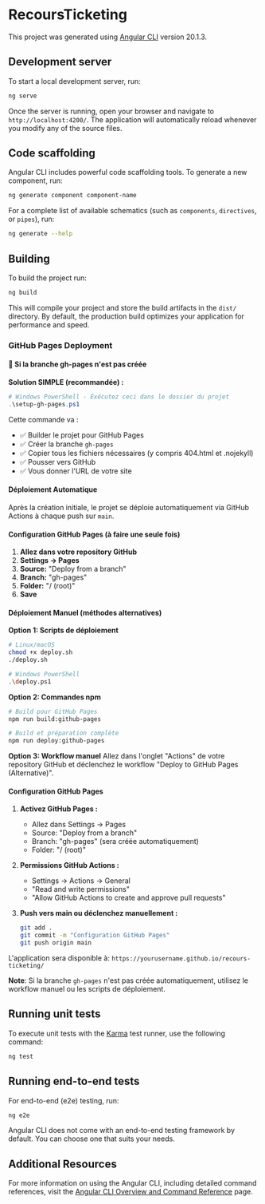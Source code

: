 # RecoursTicketing

This project was generated using [Angular CLI](https://github.com/angular/angular-cli) version 20.1.3.

## Development server

To start a local development server, run:

```bash
ng serve
```

Once the server is running, open your browser and navigate to `http://localhost:4200/`. The application will automatically reload whenever you modify any of the source files.

## Code scaffolding

Angular CLI includes powerful code scaffolding tools. To generate a new component, run:

```bash
ng generate component component-name
```

For a complete list of available schematics (such as `components`, `directives`, or `pipes`), run:

```bash
ng generate --help
```

## Building

To build the project run:

```bash
ng build
```

This will compile your project and store the build artifacts in the `dist/` directory. By default, the production build optimizes your application for performance and speed.

### GitHub Pages Deployment

#### 🚨 Si la branche gh-pages n'est pas créée

**Solution SIMPLE (recommandée) :**
```powershell
# Windows PowerShell - Exécutez ceci dans le dossier du projet
.\setup-gh-pages.ps1
```

Cette commande va :
- ✅ Builder le projet pour GitHub Pages
- ✅ Créer la branche `gh-pages` 
- ✅ Copier tous les fichiers nécessaires (y compris 404.html et .nojekyll)
- ✅ Pousser vers GitHub
- ✅ Vous donner l'URL de votre site

#### Déploiement Automatique
Après la création initiale, le projet se déploie automatiquement via GitHub Actions à chaque push sur `main`.

#### Configuration GitHub Pages (à faire une seule fois)

1. **Allez dans votre repository GitHub**
2. **Settings → Pages**
3. **Source:** "Deploy from a branch"
4. **Branch:** "gh-pages"
5. **Folder:** "/ (root)"
6. **Save**

#### Déploiement Manuel (méthodes alternatives)

**Option 1: Scripts de déploiement**
```bash
# Linux/macOS
chmod +x deploy.sh
./deploy.sh

# Windows PowerShell
.\deploy.ps1
```

**Option 2: Commandes npm**
```bash
# Build pour GitHub Pages
npm run build:github-pages

# Build et préparation complète
npm run deploy:github-pages
```

**Option 3: Workflow manuel**
Allez dans l'onglet "Actions" de votre repository GitHub et déclenchez le workflow "Deploy to GitHub Pages (Alternative)".

#### Configuration GitHub Pages

1. **Activez GitHub Pages :**
   - Allez dans Settings → Pages
   - Source: "Deploy from a branch"
   - Branch: "gh-pages" (sera créée automatiquement)
   - Folder: "/ (root)"

2. **Permissions GitHub Actions :**
   - Settings → Actions → General
   - "Read and write permissions"
   - "Allow GitHub Actions to create and approve pull requests"

3. **Push vers main ou déclenchez manuellement :**
   ```bash
   git add .
   git commit -m "Configuration GitHub Pages"
   git push origin main
   ```

L'application sera disponible à: `https://yourusername.github.io/recours-ticketing/`

**Note**: Si la branche `gh-pages` n'est pas créée automatiquement, utilisez le workflow manuel ou les scripts de déploiement.

## Running unit tests

To execute unit tests with the [Karma](https://karma-runner.github.io) test runner, use the following command:

```bash
ng test
```

## Running end-to-end tests

For end-to-end (e2e) testing, run:

```bash
ng e2e
```

Angular CLI does not come with an end-to-end testing framework by default. You can choose one that suits your needs.

## Additional Resources

For more information on using the Angular CLI, including detailed command references, visit the [Angular CLI Overview and Command Reference](https://angular.dev/tools/cli) page.
